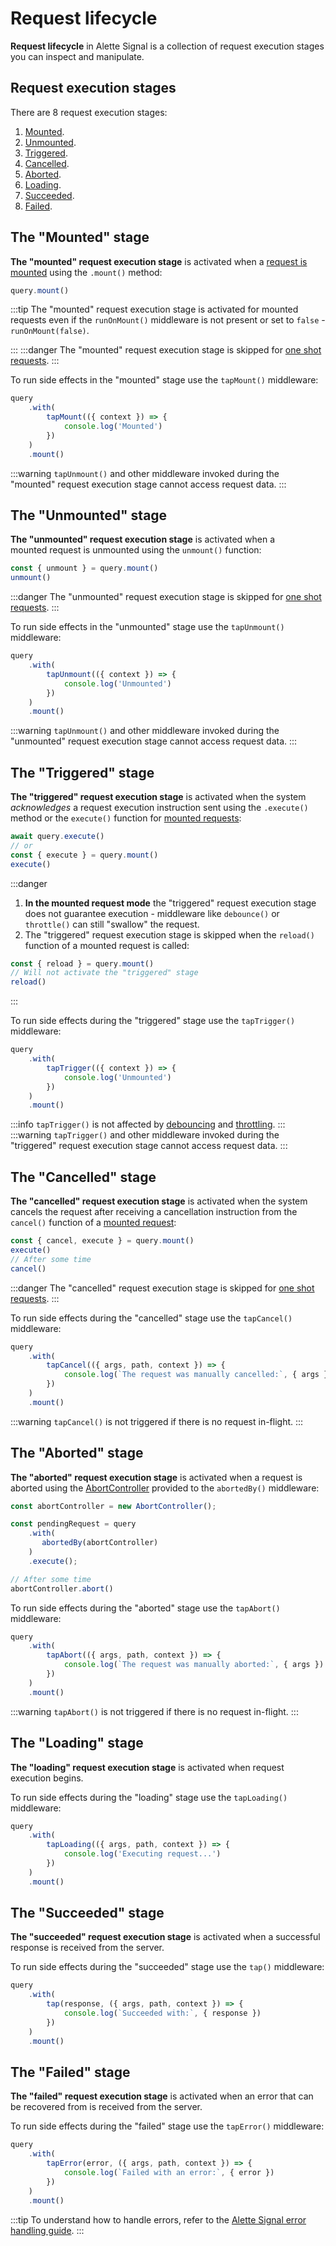 # Request lifecycle
**Request lifecycle** in Alette Signal is a collection of request execution stages you 
can inspect and manipulate. 

## Request execution stages
There are 8 request execution stages:
1. [Mounted](#mounted-request-execution-stage).
2. [Unmounted](#the-unmounted-stage).
3. [Triggered](#the-triggered-stage).
4. [Cancelled](#the-cancelled-stage).
5. [Aborted](#the-aborted-stage).
6. [Loading](#the-loading-stage).
7. [Succeeded](#the-succeeded-stage).
8. [Failed](#the-failed-stage).

## The "Mounted" stage
**The "mounted" request execution stage** is activated
when a [request is mounted](../getting-started/request-modes#mounted-request-mode) 
using the `.mount()` method:
```ts
query.mount()
```
:::tip
The "mounted" request execution stage is activated for
mounted requests even if the `runOnMount()` middleware is not present or 
set to `false` - `runOnMount(false)`.

:::
:::danger
The "mounted" request execution stage is skipped for
[one shot requests](../getting-started/request-modes.md#one-shot-request-mode).
:::

To run side effects in the "mounted" stage use the `tapMount()`
middleware:
```ts
query
    .with(
        tapMount(({ context }) => {
            console.log('Mounted')
        })
    )
    .mount()
```

:::warning
`tapUnmount()` and other middleware invoked during the "mounted" request execution stage 
cannot access request data.
:::

## The "Unmounted" stage
**The "unmounted" request execution stage** is activated when a  
mounted request is unmounted using the `unmount()` function:
```ts
const { unmount } = query.mount()
unmount()
```

:::danger
The "unmounted" request execution stage is skipped for
[one shot requests](../getting-started/request-modes.md#one-shot-request-mode).
:::

To run side effects in the "unmounted" stage use the `tapUnmount()`
middleware:
```ts
query
    .with(
        tapUnmount(({ context }) => {
            console.log('Unmounted')
        })
    )
    .mount()
```

:::warning
`tapUnmount()` and other middleware invoked during the "unmounted" request execution stage
cannot access request data.
:::

## The "Triggered" stage
**The "triggered" request execution stage** is activated when the system
_acknowledges_ a request execution instruction sent using the `.execute()` method or the `execute()` function
for [mounted requests](../getting-started/request-modes#mounted-request-mode):
```ts
await query.execute()
// or
const { execute } = query.mount()
execute()
```

:::danger
1. **In the mounted request mode** the "triggered" request execution stage does not guarantee execution -
middleware like `debounce()` or `throttle()` can still "swallow" the request.
2. The "triggered" request execution stage is skipped when the `reload()`
   function of a mounted request is called:
```ts
const { reload } = query.mount()
// Will not activate the "triggered" stage
reload()
```
:::

To run side effects during the "triggered" stage use the `tapTrigger()`
middleware:
```ts
query
    .with(
        tapTrigger(({ context }) => {
            console.log('Unmounted')
        })
    )
    .mount()
```

:::info
`tapTrigger()` is not affected by [debouncing](../behaviour-control/request-debouncing.md)
and
[throttling](../behaviour-control/request-throttling.md).
:::
:::warning
`tapTrigger()` and other middleware invoked during the "triggered" request execution stage
cannot access request data.
:::

## The "Cancelled" stage
**The "cancelled" request execution stage** is activated when the system
cancels the request after receiving a cancellation instruction
from the `cancel()` function of a [mounted request](../getting-started/request-modes#mounted-request-mode):
```ts
const { cancel, execute } = query.mount()
execute()
// After some time
cancel()
```

:::danger
The "cancelled" request execution stage is skipped for
[one shot requests](../getting-started/request-modes.md#one-shot-request-mode).
:::

To run side effects during the "cancelled" stage use the `tapCancel()`
middleware:
```ts
query
    .with(
        tapCancel(({ args, path, context }) => {
            console.log(`The request was manually cancelled:`, { args })
        })
    )
    .mount()
```
:::warning
`tapCancel()` is not triggered if there is no request in-flight.
:::

## The "Aborted" stage
**The "aborted" request execution stage** is activated when a request
is aborted using the 
[AbortController](https://developer.mozilla.org/en-US/docs/Web/API/AbortController)
provided to the `abortedBy()` middleware:
```ts
const abortController = new AbortController();

const pendingRequest = query
    .with(
       abortedBy(abortController)
    )    
    .execute();

// After some time
abortController.abort()
```

To run side effects during the "aborted" stage use the `tapAbort()`
middleware:
```ts
query
    .with(
        tapAbort(({ args, path, context }) => {
            console.log(`The request was manually aborted:`, { args })
        })
    )
    .mount()
```
:::warning
`tapAbort()` is not triggered if there is no request in-flight.
:::

## The "Loading" stage
**The "loading" request execution stage** is activated when
request execution begins.

To run side effects during the "loading" stage use the `tapLoading()`
middleware:
```ts
query
    .with(
        tapLoading(({ args, path, context }) => {
            console.log('Executing request...')
        })
    )
    .mount()
```

## The "Succeeded" stage
**The "succeeded" request execution stage** is activated when 
a successful response is received from the server.

To run side effects during the "succeeded" stage use the `tap()`
middleware:
```ts
query
    .with(
        tap(response, ({ args, path, context }) => {
            console.log(`Succeeded with:`, { response })
        })
    )
    .mount()
```

## The "Failed" stage
**The "failed" request execution stage** is activated when an error that can be recovered
from is received from the server.

To run side effects during the "failed" stage use the `tapError()`
middleware:
```ts
query
    .with(
        tapError(error, ({ args, path, context }) => {
            console.log(`Failed with an error:`, { error })
        })
    )
    .mount()
```
:::tip
To understand how to handle errors, refer to the
[Alette Signal error handling guide](../error-system/error-handling.md).
:::